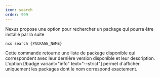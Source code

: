 ```yaml
---
icon: search
order: 999
---
```

Nexus propose une option pour rechercher un package qui pourra être installé par la suite

```console
nxs search {PACKAGE_NAME}
```

Cette commande retourne une liste de package disponible qui correspondent avec leur dernière version disponible et leur description.
L'option [!badge variant="info" text="--strict"] permet d'afficher uniquement les packages dont le nom correspond exactement.